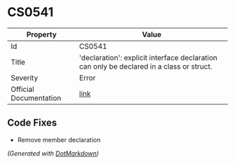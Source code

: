 # CS0541

| Property               | Value                                                                                     |
| ---------------------- | ----------------------------------------------------------------------------------------- |
| Id                     | CS0541                                                                                    |
| Title                  | 'declaration': explicit interface declaration can only be declared in a class or struct\. |
| Severity               | Error                                                                                     |
| Official Documentation | [link](http://docs.microsoft.com/en-us/dotnet/csharp/misc/cs0541)                         |

## Code Fixes

* Remove member declaration

*\(Generated with [DotMarkdown](http://github.com/JosefPihrt/DotMarkdown)\)*